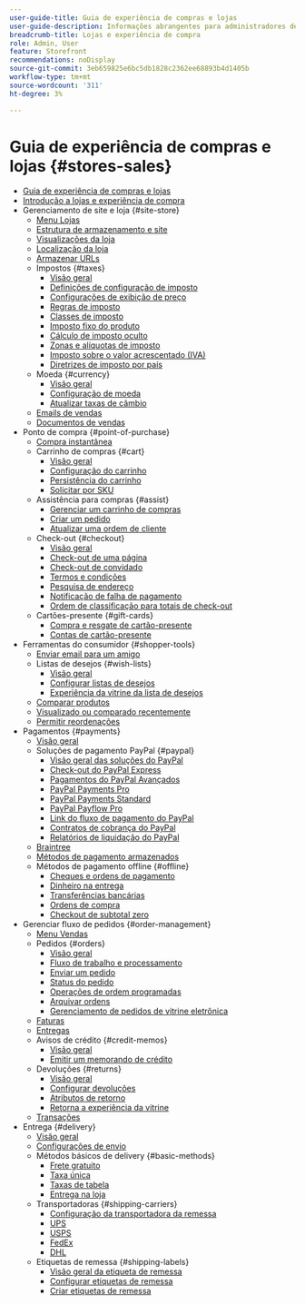 ```yaml
---
user-guide-title: Guia de experiência de compras e lojas
user-guide-description: Informações abrangentes para administradores de site, agentes de atendimento ao cliente e gerentes de vendas que trabalham na Adobe Commerce e no Magento Open Source.
breadcrumb-title: Lojas e experiência de compra
role: Admin, User
feature: Storefront
recommendations: noDisplay
source-git-commit: 3eb659825e6bc5db1828c2362ee68893b4d1405b
workflow-type: tm+mt
source-wordcount: '311'
ht-degree: 3%

---
```



# Guia de experiência de compras e lojas {#stores-sales}

+ [Guia de experiência de compras e lojas](guide-overview.md)
+ [Introdução a lojas e experiência de compra](introduction.md)
+ Gerenciamento de site e loja {#site-store}
   + [Menu Lojas](stores-menu.md)
   + [Estrutura de armazenamento e site](stores.md)
   + [Visualizações da loja](store-views.md)
   + [Localização da loja](store-localize.md)
   + [Armazenar URLs](store-urls.md)
   + Impostos {#taxes}
      + [Visão geral](taxes.md)
      + [Definições de configuração de imposto](tax-settings-general.md)
      + [Configurações de exibição de preço](display-settings.md)
      + [Regras de imposto](tax-rules.md)
      + [Classes de imposto](tax-class.md)
      + [Imposto fixo do produto](fixed-product-tax.md)
      + [Cálculo de imposto oculto](hidden-tax-calculation.md)
      + [Zonas e alíquotas de imposto](tax-zones-rates.md)
      + [Imposto sobre o valor acrescentado (IVA)](vat.md)
      + [Diretrizes de imposto por país](international-tax-guidelines.md)
   + Moeda {#currency}
      + [Visão geral](currency.md)
      + [Configuração de moeda](currency-configuration.md)
      + [Atualizar taxas de câmbio](currency-update.md)
   + [Emails de vendas](sales-email.md)
   + [Documentos de vendas](sales-documents.md)
+ Ponto de compra {#point-of-purchase}
   + [Compra instantânea](checkout-instant-purchase.md)
   + Carrinho de compras {#cart}
      + [Visão geral](cart.md)
      + [Configuração do carrinho](cart-configuration.md)
      + [Persistência do carrinho](cart-persistent.md)
      + [Solicitar por SKU](order-by-sku.md)
   + Assistência para compras {#assist}
      + [Gerenciar um carrinho de compras](shopping-assisted-cart-manage.md)
      + [Criar um pedido](customer-account-create-order.md)
      + [Atualizar uma ordem de cliente](order-update.md)
   + Check-out {#checkout}
      + [Visão geral](checkout-process.md)
      + [Check-out de uma página](checkout-one-page.md)
      + [Check-out de convidado](checkout-guest.md)
      + [Termos e condições](terms-and-conditions.md)
      + [Pesquisa de endereço](checkout-address-search.md)
      + [Notificação de falha de pagamento](checkout-payment-failed-emails.md)
      + [Ordem de classificação para totais de check-out](checkout-totals-sort-order.md)
   + Cartões-presente {#gift-cards}
      + [Compra e resgate de cartão-presente](product-gift-card-workflow.md)
      + [Contas de cartão-presente](product-gift-card-accounts.md)
+ Ferramentas do consumidor {#shopper-tools}
   + [Enviar email para um amigo](email-a-friend.md)
   + Listas de desejos {#wish-lists}
      + [Visão geral](wishlists.md)
      + [Configurar listas de desejos](wishlist-configuration.md)
      + [Experiência da vitrine da lista de desejos](wishlist-storefront.md)
   + [Comparar produtos](product-compare.md)
   + [Visualizado ou comparado recentemente](products-viewed-compared.md)
   + [Permitir reordenações](reorders-allow.md)
+ Pagamentos {#payments}
   + [Visão geral](payments.md)
   + Soluções de pagamento PayPal {#paypal}
      + [Visão geral das soluções do PayPal](paypal.md)
      + [Check-out do PayPal Express](paypal-express-checkout.md)
      + [Pagamentos do PayPal Avançados](paypal-payments-advanced.md)
      + [PayPal Payments Pro](paypal-payments-pro.md)
      + [PayPal Payments Standard](paypal-payments-standard.md)
      + [PayPal Payflow Pro](paypal-payflow-pro.md)
      + [Link do fluxo de pagamento do PayPal](paypal-payflow-link.md)
      + [Contratos de cobrança do PayPal](paypal-billing-agreements.md)
      + [Relatórios de liquidação do PayPal](paypal-settlement-reports.md)
   + [Braintree](braintree.md)
   + [Métodos de pagamento armazenados](stored-payment-methods.md)
   + Métodos de pagamento offline {#offline}
      + [Cheques e ordens de pagamento](check-money-order.md)
      + [Dinheiro na entrega](cash-on-delivery.md)
      + [Transferências bancárias](bank-transfer.md)
      + [Ordens de compra](purchase-order.md)
      + [Checkout de subtotal zero](zero-subtotal-checkout.md)
+ Gerenciar fluxo de pedidos {#order-management}
   + [Menu Vendas](sales-menu.md)
   + Pedidos {#orders}
      + [Visão geral](orders.md)
      + [Fluxo de trabalho e processamento](order-processing.md)
      + [Enviar um pedido](order-ship.md)
      + [Status do pedido](order-status.md)
      + [Operações de ordem programadas](order-scheduled-operations.md)
      + [Arquivar ordens](order-archive.md)
      + [Gerenciamento de pedidos de vitrine eletrônica](orders-storefront.md)
   + [Faturas](invoices.md)
   + [Entregas](shipments.md)
   + Avisos de crédito {#credit-memos}
      + [Visão geral](credit-memos.md)
      + [Emitir um memorando de crédito](credit-memo-create.md)
   + Devoluções {#returns}
      + [Visão geral](returns.md)
      + [Configurar devoluções](rma-configure.md)
      + [Atributos de retorno](attributes-returns.md)
      + [Retorna a experiência da vitrine](rma-customer-experience.md)
   + [Transações](transactions.md)
+ Entrega {#delivery}
   + [Visão geral](delivery.md)
   + [Configurações de envio](shipping-settings.md)
   + Métodos básicos de delivery {#basic-methods}
      + [Frete gratuito](shipping-free.md)
      + [Taxa única](shipping-flat-rate.md)
      + [Taxas de tabela](shipping-table-rate.md)
      + [Entrega na loja](shipping-in-store-delivery.md)
   + Transportadoras {#shipping-carriers}
      + [Configuração da transportadora da remessa](carriers.md)
      + [UPS](ups.md)
      + [USPS](usps.md)
      + [FedEx](fedex.md)
      + [DHL](dhl.md)
   + Etiquetas de remessa {#shipping-labels}
      + [Visão geral da etiqueta de remessa](shipping-labels.md)
      + [Configurar etiquetas de remessa](shipping-label-configure.md)
      + [Criar etiquetas de remessa](shipping-label-create.md)
